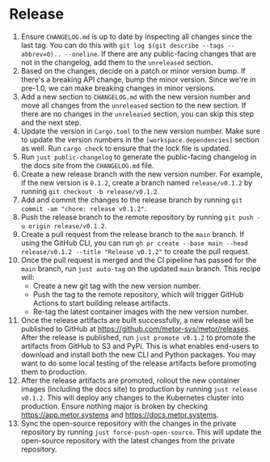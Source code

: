 # Release

1. Ensure `CHANGELOG.md` is up to date by inspecting all changes since the last tag. You can do this with `git log $(git describe --tags --abbrev=0).. --oneline`. If there are any public-facing changes that are not in the changelog, add them to the `unreleased` section.
2. Based on the changes, decide on a patch or minor version bump. If there's a breaking API change, bump the minor version. Since we're in pre-1.0, we can make breaking changes in minor versions.
3. Add a new section to `CHANGELOG.md` with the new version number and move all changes from the `unreleased` section to the new section. If there are no changes in the `unreleased` section, you can skip this step and the next step.
4. Update the version in `Cargo.toml` to the new version number. Make sure to update the version numbers in the `[workspace.dependencies]` section as well. Run `cargo check` to ensure that the lock file is updated.
5. Run `just public-changelog` to generate the public-facing changelog in the docs site from the `CHANGELOG.md` file.
6. Create a new release branch with the new version number. For example, if the new version is `0.1.2`, create a branch named `release/v0.1.2` by running `git checkout -b release/v0.1.2`.
7. Add and commit the changes to the release branch by running `git commit -am "chore: release v0.1.2"`.
8. Push the release branch to the remote repository by running `git push -u origin release/v0.1.2`.
9. Create a pull request from the release branch to the `main` branch. If using the GitHub CLI, you can run `gh pr create --base main --head release/v0.1.2 --title "Release v0.1.2"` to create the pull request.
10. Once the pull request is merged and the CI pipeline has passed for the `main` branch, run `just auto-tag` on the updated `main` branch. This recipe will:
    - Create a new git tag with the new version number.
    - Push the tag to the remote repository, which will trigger GitHub Actions to start building release artifacts.
    - Re-tag the latest container images with the new version number.
11. Once the release artifacts are built successfully, a new release will be published to GitHub at https://github.com/metor-sys/metor/releases. After the release is published, run `just promote v0.1.2` to promote the artifacts from GitHub to S3 and PyPi. This is what enables end-users to download and install both the new CLI and Python packages. You may want to do some local testing of the release artifacts before promoting them to production.
12. After the release artifacts are promoted, rollout the new container images (including the docs site) to production by running `just release v0.1.2`. This will deploy any changes to the Kubernetes cluster into production. Ensure nothing major is broken by checking https://app.metor.systems and https://docs.metor.systems.
13. Sync the open-source repository with the changes in the private repository by running `just force-push-open-source`. This will update the open-source repository with the latest changes from the private repository.
